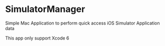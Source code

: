 SimulatorManager
================

Simple Mac Application to perform quick access iOS Simulator Application data

This app only support Xcode 6